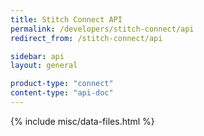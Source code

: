 ```yaml
---
title: Stitch Connect API
permalink: /developers/stitch-connect/api
redirect_from: /stitch-connect/api

sidebar: api
layout: general

product-type: "connect"
content-type: "api-doc"
---
```

{% include misc/data-files.html %}